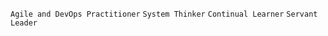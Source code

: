 `Agile and DevOps Practitioner` `System Thinker` `Continual Learner` `Servant Leader`


<!---
kanetz/kanetz is a ✨ special ✨ repository because its `README.md` (this file) appears on your GitHub profile.
You can click the Preview link to take a look at your changes.
--->
